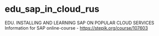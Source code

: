 # edu_sap_in_cloud_rus
EDU. INSTALLING AND LEARNING SAP ON POPULAR CLOUD SERVICES
Information for SAP online-course - https://stepik.org/course/107603
